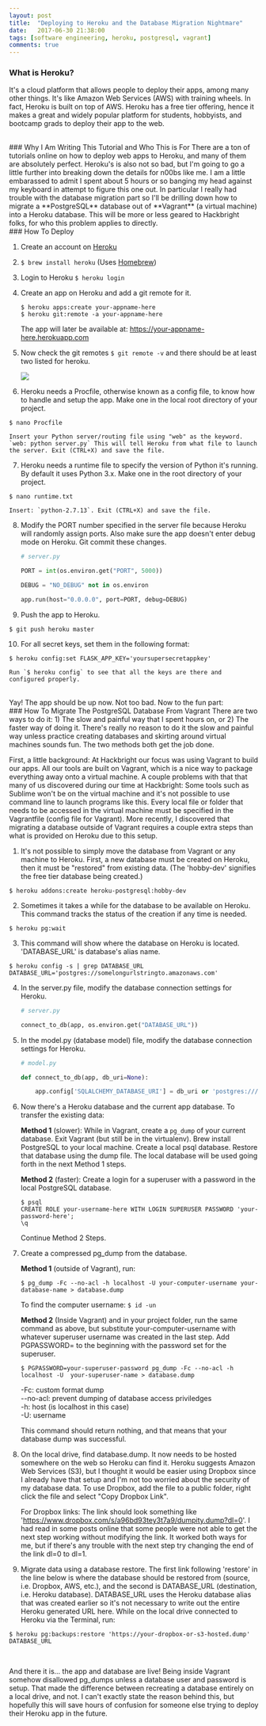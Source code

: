```yaml
---
layout: post
title:  "Deploying to Heroku and the Database Migration Nightmare"
date:   2017-06-30 21:38:00
tags: [software engineering, heroku, postgresql, vagrant]
comments: true
---
```



### What is Heroku?
It's a cloud platform that allows people to deploy their apps, among many other things. It's like Amazon Web Services (AWS) with training wheels. In fact, Heroku is built on top of AWS. Heroku has a free tier offering, hence it makes a great and widely popular platform for students, hobbyists, and bootcamp grads to deploy their app to the web.

<br>
### Why I Am Writing This Tutorial and Who This is For
There are a ton of tutorials online on how to deploy web apps to Heroku, and many of them are absolutely perfect. Heroku's is also not so bad, but I'm going to go a little further into breaking down the details for n00bs like me. I am a little embarassed to admit I spent about 5 hours or so banging my head against my keyboard in attempt to figure this one out. In particular I really had trouble with the database migration part so I'll be drilling down how to migrate a **PostgreSQL** database out of **Vagrant** (a virtual machine) into a Heroku database. This will be more or less geared to Hackbright folks, for who this problem applies to directly.

<br>
### How To Deploy

1. Create an account on [Heroku][heroku]
2. `$ brew install heroku` (Uses [Homebrew][homebrew])
3. Login to Heroku `$ heroku login`
4. Create an app on Heroku and add a git remote for it.
    ```
    $ heroku apps:create your-appname-here
    $ heroku git:remote -a your-appname-here
    ```

    The app will later be available at: https://your-appname-here.herokuapp.com

5. Now check the git remotes `$ git remote -v` and there should be at least two listed for heroku.

    <img src="{{url}}/images/heroku/gitremote.png" class="img-responsive center-block" />

6. Heroku needs a Procfile, otherwise known as a config file, to know how to handle and setup the app. Make one in the local root directory of your project.
```
$ nano Procfile
```

    Insert your Python server/routing file using "web" as the keyword. `web: python server.py` This will tell Heroku from what file to launch the server. Exit (CTRL+X) and save the file.

7. Heroku needs a runtime file to specify the version of Python it's running. By default it uses Python 3.x. Make one in the root directory of your project.
```
$ nano runtime.txt
```

    Insert: `python-2.7.13`. Exit (CTRL+X) and save the file.

8. Modify the PORT number specified in the server file because Heroku will randomly assign ports. Also make sure the app doesn't enter debug mode on Heroku. Git commit these changes.

    ``` python
    # server.py

    PORT = int(os.environ.get("PORT", 5000))

    DEBUG = "NO_DEBUG" not in os.environ

    app.run(host="0.0.0.0", port=PORT, debug=DEBUG)
    ```

9. Push the app to Heroku.
```
$ git push heroku master
```

10. For all secret keys, set them in the following format:
```
$ heroku config:set FLASK_APP_KEY='yoursupersecretappkey'
```

    Run `$ heroku config` to see that all the keys are there and configured properly.

<br>
Yay! The app should be up now. Not too bad. Now to the fun part:

<br>
### How To Migrate The PostgreSQL Database From Vagrant
There are two ways to do it: 1) The slow and painful way that I spent hours on, or 2) The faster way of doing it. There's really no reason to do it the slow and painful way unless practice creating databases and skirting around virtual machines sounds fun. The two methods both get the job done.

First, a little background:
At Hackbright our focus was using Vagrant to build our apps. All our tools are built on Vagrant, which is a nice way to package everything away onto a virtual machine. A couple problems with that that many of us discovered during our time at Hackbright: Some tools such as Sublime won't be on the virtual machine and it's not possible to use command line to launch programs like this. Every local file or folder that needs to be accessed in the virtual machine must be specified in the Vagrantfile (config file for Vagrant). More recently, I discovered that migrating a database outside of Vagrant requires a couple extra steps than what is provided on Heroku due to this setup.

1. It's not possible to simply move the database from Vagrant or any machine to Heroku. First, a new database must be created on Heroku, then it must be "restored" from existing data. (The 'hobby-dev' signifies the free tier database being created.)
```
$ heroku addons:create heroku-postgresql:hobby-dev
```

2. Sometimes it takes a while for the database to be available on Heroku. This command tracks the status of the creation if any time is needed.
```
$ heroku pg:wait
```

3. This command will show where the database on Heroku is located. 'DATABASE_URL' is database's alias name.
```
$ heroku config -s | grep DATABASE_URL
DATABASE_URL='postgres://somelongurlstringto.amazonaws.com'
```

4. In the server.py file, modify the database connection settings for Heroku.

    ``` python
    # server.py

    connect_to_db(app, os.environ.get("DATABASE_URL"))
    ```

5. In the model.py (database model) file, modify the database connection settings for Heroku.

    ``` python
    # model.py

    def connect_to_db(app, db_uri=None):

        app.config['SQLALCHEMY_DATABASE_URI'] = db_uri or 'postgres:///your-database-name'
    ```

6. Now there's a Heroku database and the current app database. To transfer the existing data:

    **Method 1** (slower): While in Vagrant, create a `pg_dump` of your current database. Exit Vagrant (but still be in the virtualenv). Brew install PostgreSQL to your local machine. Create a local psql database. Restore that database using the dump file. The local database will be used going forth in the next Method 1 steps.

    **Method 2** (faster): Create a login for a superuser with a password in the local PostgreSQL database.
    ```
    $ psql
    CREATE ROLE your-username-here WITH LOGIN SUPERUSER PASSWORD 'your-password-here';
    \q
    ```

    Continue Method 2 Steps.

7. Create a compressed pg_dump from the database.

    **Method 1** (outside of Vagrant), run:
    ```
    $ pg_dump -Fc --no-acl -h localhost -U your-computer-username your-database-name > database.dump
    ```

    To find the computer username: `$ id -un`

    **Method 2** (Inside Vagrant) and in your project folder, run the same command as above, but substitute your-computer-username with whatever superuser username was created in the last step. Add PGPASSWORD= to the beginning with the password set for the superuser.
    ```
    $ PGPASSWORD=your-superuser-password pg_dump -Fc --no-acl -h localhost -U  your-superuser-name > database.dump
    ```

    -Fc: custom format dump<br>
    --no-acl: prevent dumping of database access priviledges<br>
    -h: host (is localhost in this case)<br>
    -U: username

    This command should return nothing, and that means that your database dump was successful.

8. On the local drive, find database.dump. It now needs to be hosted somewhere on the web so Heroku can find it. Heroku suggests Amazon Web Services (S3), but I thought it would be easier using Dropbox since I already have that setup and I'm not too worried about the security of my database data. To use Dropbox, add the file to a public folder, right click the file and select "Copy Dropbox Link".
    
    For Dropbox links: The link should look something like 'https://www.dropbox.com/s/a96bd93tey3t7a9/dumpity.dump?dl=0'. I had read in some posts online that some people were not able to get the next step working without modifying the link. It worked both ways for me, but if there's any trouble with the next step try changing the end of the link dl=0 to dl=1.

9. Migrate data using a database restore. The first link following 'restore' in the line below is where the database should be restored from (source, i.e. Dropbox, AWS, etc.), and the second is DATABASE_URL (destination, i.e. Heroku database). DATABASE_URL uses the Heroku database alias that was created earlier so it's not necessary to write out the entire Heroku generated URL here. While on the local drive connected to Heroku via the Terminal, run:
```
$ heroku pg:backups:restore 'https://your-dropbox-or-s3-hosted.dump' DATABASE_URL
```

<br>

And there it is... the app and database are live! Being inside Vagrant somehow disallowed pg_dumps unless a database user and password is setup. That made the difference between recreating a database entirely on a local drive, and not. I can't exactly state the reason behind this, but hopefully this will save hours of confusion for someone else trying to deploy their Heroku app in the future.


[homebrew]: https://brew.sh/
[heroku]: https://www.heroku.com/
[kate-aws]: https://kathryn-rowe-portfolio.herokuapp.com/aws_demo

